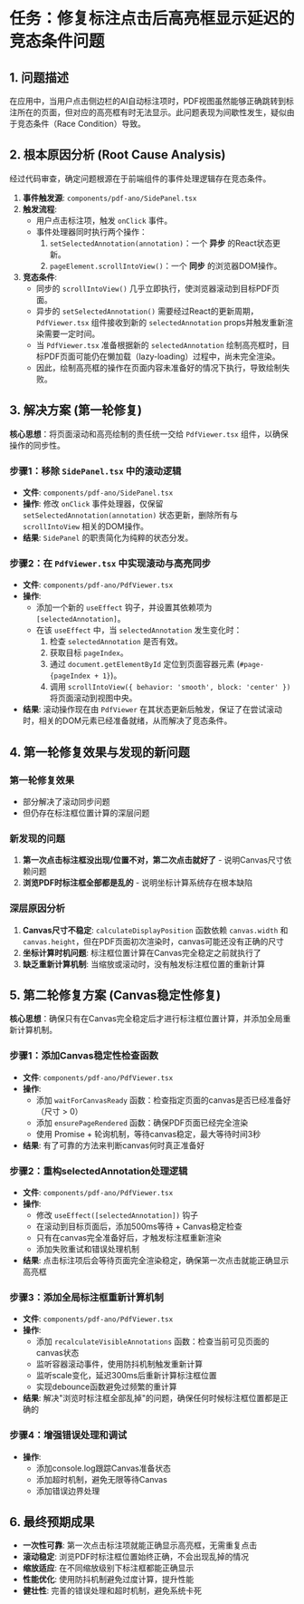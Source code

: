 # 任务：修复标注点击后高亮框显示延迟的竞态条件问题

## 1. 问题描述

在应用中，当用户点击侧边栏的AI自动标注项时，PDF视图虽然能够正确跳转到标注所在的页面，但对应的高亮框有时无法显示。此问题表现为间歇性发生，疑似由于竞态条件（Race Condition）导致。

## 2. 根本原因分析 (Root Cause Analysis)

经过代码审查，确定问题根源在于前端组件的事件处理逻辑存在竞态条件。

1.  **事件触发源**: `components/pdf-ano/SidePanel.tsx`
2.  **触发流程**:
    *   用户点击标注项，触发 `onClick` 事件。
    *   事件处理器同时执行两个操作：
        1.  `setSelectedAnnotation(annotation)`：一个 **异步** 的React状态更新。
        2.  `pageElement.scrollIntoView()`：一个 **同步** 的浏览器DOM操作。
3.  **竞态条件**:
    *   同步的 `scrollIntoView()` 几乎立即执行，使浏览器滚动到目标PDF页面。
    *   异步的 `setSelectedAnnotation()` 需要经过React的更新周期，`PdfViewer.tsx` 组件接收到新的 `selectedAnnotation` props并触发重新渲染需要一定时间。
    *   当 `PdfViewer.tsx` 准备根据新的 `selectedAnnotation` 绘制高亮框时，目标PDF页面可能仍在懒加载（lazy-loading）过程中，尚未完全渲染。
    *   因此，绘制高亮框的操作在页面内容未准备好的情况下执行，导致绘制失败。

## 3. 解决方案 (第一轮修复)

**核心思想**：将页面滚动和高亮绘制的责任统一交给 `PdfViewer.tsx` 组件，以确保操作的同步性。

### 步骤1：移除 `SidePanel.tsx` 中的滚动逻辑

*   **文件**: `components/pdf-ano/SidePanel.tsx`
*   **操作**: 修改 `onClick` 事件处理器，仅保留 `setSelectedAnnotation(annotation)` 状态更新，删除所有与 `scrollIntoView` 相关的DOM操作。
*   **结果**: `SidePanel` 的职责简化为纯粹的状态分发。

### 步骤2：在 `PdfViewer.tsx` 中实现滚动与高亮同步

*   **文件**: `components/pdf-ano/PdfViewer.tsx`
*   **操作**:
    *   添加一个新的 `useEffect` 钩子，并设置其依赖项为 `[selectedAnnotation]`。
    *   在该 `useEffect` 中，当 `selectedAnnotation` 发生变化时：
        1.  检查 `selectedAnnotation` 是否有效。
        2.  获取目标 `pageIndex`。
        3.  通过 `document.getElementById` 定位到页面容器元素 (`#page-{pageIndex + 1}`)。
        4.  调用 `scrollIntoView({ behavior: 'smooth', block: 'center' })` 将页面滚动到视图中央。
*   **结果**: 滚动操作现在由 `PdfViewer` 在其状态更新后触发，保证了在尝试滚动时，相关的DOM元素已经准备就绪，从而解决了竞态条件。

## 4. 第一轮修复效果与发现的新问题

### 第一轮修复效果
- 部分解决了滚动同步问题
- 但仍存在标注框位置计算的深层问题

### 新发现的问题
1. **第一次点击标注框没出现/位置不对，第二次点击就好了** - 说明Canvas尺寸依赖问题
2. **浏览PDF时标注框全部都是乱的** - 说明坐标计算系统存在根本缺陷

### 深层原因分析
1. **Canvas尺寸不稳定**: `calculateDisplayPosition` 函数依赖 `canvas.width` 和 `canvas.height`，但在PDF页面初次渲染时，canvas可能还没有正确的尺寸
2. **坐标计算时机问题**: 标注框位置计算在Canvas完全稳定之前就执行了
3. **缺乏重新计算机制**: 当缩放或滚动时，没有触发标注框位置的重新计算

## 5. 第二轮修复方案 (Canvas稳定性修复)

**核心思想**：确保只有在Canvas完全稳定后才进行标注框位置计算，并添加全局重新计算机制。

### 步骤1：添加Canvas稳定性检查函数

*   **文件**: `components/pdf-ano/PdfViewer.tsx`
*   **操作**:
    - 添加 `waitForCanvasReady` 函数：检查指定页面的canvas是否已经准备好（尺寸 > 0）
    - 添加 `ensurePageRendered` 函数：确保PDF页面已经完全渲染
    - 使用 Promise + 轮询机制，等待canvas稳定，最大等待时间3秒
*   **结果**: 有了可靠的方法来判断canvas何时真正准备好

### 步骤2：重构selectedAnnotation处理逻辑

*   **文件**: `components/pdf-ano/PdfViewer.tsx`
*   **操作**:
    - 修改 `useEffect([selectedAnnotation])` 钩子
    - 在滚动到目标页面后，添加500ms等待 + Canvas稳定检查
    - 只有在canvas完全准备好后，才触发标注框重新渲染
    - 添加失败重试和错误处理机制
*   **结果**: 点击标注项后会等待页面完全渲染稳定，确保第一次点击就能正确显示高亮框

### 步骤3：添加全局标注框重新计算机制

*   **文件**: `components/pdf-ano/PdfViewer.tsx`
*   **操作**:
    - 添加 `recalculateVisibleAnnotations` 函数：检查当前可见页面的canvas状态
    - 监听容器滚动事件，使用防抖机制触发重新计算
    - 监听scale变化，延迟300ms后重新计算标注框位置
    - 实现debounce函数避免过频繁的重计算
*   **结果**: 解决"浏览时标注框全部乱掉"的问题，确保任何时候标注框位置都是正确的

### 步骤4：增强错误处理和调试

*   **操作**:
    - 添加console.log跟踪Canvas准备状态
    - 添加超时机制，避免无限等待Canvas
    - 添加错误边界处理

## 6. 最终预期成果

*   **一次性可靠**: 第一次点击标注项就能正确显示高亮框，无需重复点击
*   **滚动稳定**: 浏览PDF时标注框位置始终正确，不会出现乱掉的情况
*   **缩放适应**: 在不同缩放级别下标注框都能正确显示
*   **性能优化**: 使用防抖机制避免过度计算，提升性能
*   **健壮性**: 完善的错误处理和超时机制，避免系统卡死
